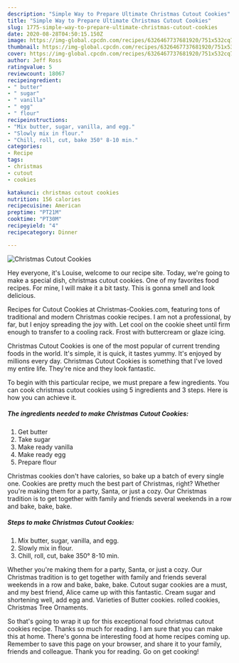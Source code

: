 ```yaml
---
description: "Simple Way to Prepare Ultimate Christmas Cutout Cookies"
title: "Simple Way to Prepare Ultimate Christmas Cutout Cookies"
slug: 1775-simple-way-to-prepare-ultimate-christmas-cutout-cookies
date: 2020-08-28T04:50:15.150Z
image: https://img-global.cpcdn.com/recipes/6326467737681920/751x532cq70/christmas-cutout-cookies-recipe-main-photo.jpg
thumbnail: https://img-global.cpcdn.com/recipes/6326467737681920/751x532cq70/christmas-cutout-cookies-recipe-main-photo.jpg
cover: https://img-global.cpcdn.com/recipes/6326467737681920/751x532cq70/christmas-cutout-cookies-recipe-main-photo.jpg
author: Jeff Ross
ratingvalue: 5
reviewcount: 18067
recipeingredient:
- " butter"
- " sugar"
- " vanilla"
- " egg"
- " flour"
recipeinstructions:
- "Mix butter, sugar, vanilla, and egg."
- "Slowly mix in flour."
- "Chill, roll, cut, bake 350° 8-10 min."
categories:
- Recipe
tags:
- christmas
- cutout
- cookies

katakunci: christmas cutout cookies 
nutrition: 156 calories
recipecuisine: American
preptime: "PT21M"
cooktime: "PT30M"
recipeyield: "4"
recipecategory: Dinner

---
```



![Christmas Cutout Cookies](https://img-global.cpcdn.com/recipes/6326467737681920/751x532cq70/christmas-cutout-cookies-recipe-main-photo.jpg)

Hey everyone, it's Louise, welcome to our recipe site. Today, we're going to make a special dish, christmas cutout cookies. One of my favorites food recipes. For mine, I will make it a bit tasty. This is gonna smell and look delicious.

Recipes for Cutout Cookies at Christmas-Cookies.com, featuring tons of traditional and modern Christmas cookie recipes. I am not a professional, by far, but I enjoy spreading the joy with. Let cool on the cookie sheet until firm enough to transfer to a cooling rack. Frost with buttercream or glaze icing.

Christmas Cutout Cookies is one of the most popular of current trending foods in the world. It's simple, it is quick, it tastes yummy. It's enjoyed by millions every day. Christmas Cutout Cookies is something that I've loved my entire life. They're nice and they look fantastic.


To begin with this particular recipe, we must prepare a few ingredients. You can cook christmas cutout cookies using 5 ingredients and 3 steps. Here is how you can achieve it.

<!--inarticleads1-->

##### The ingredients needed to make Christmas Cutout Cookies:

1. Get  butter
1. Take  sugar
1. Make ready  vanilla
1. Make ready  egg
1. Prepare  flour


Christmas cookies don&#39;t have calories, so bake up a batch of every single one. Cookies are pretty much the best part of Christmas, right? Whether you&#39;re making them for a party, Santa, or just a cozy. Our Christmas tradition is to get together with family and friends several weekends in a row and bake, bake, bake. 

<!--inarticleads2-->

##### Steps to make Christmas Cutout Cookies:

1. Mix butter, sugar, vanilla, and egg.
1. Slowly mix in flour.
1. Chill, roll, cut, bake 350° 8-10 min.


Whether you&#39;re making them for a party, Santa, or just a cozy. Our Christmas tradition is to get together with family and friends several weekends in a row and bake, bake, bake. Cutout sugar cookies are a must, and my best friend, Alice came up with this fantastic. Cream sugar and shortening well, add egg and. Varieties of Butter cookies. rolled cookies, Christmas Tree Ornaments. 

So that's going to wrap it up for this exceptional food christmas cutout cookies recipe. Thanks so much for reading. I am sure that you can make this at home. There's gonna be interesting food at home recipes coming up. Remember to save this page on your browser, and share it to your family, friends and colleague. Thank you for reading. Go on get cooking!
